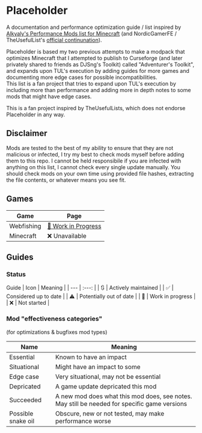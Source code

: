 # Placeholder
A documentation and performance optimization guide / list inspired by [Alkyaly's Performance Mods list for Minecraft](https://web.archive.org/web/20211201121958/https://gist.github.com/alkyaly/02830c560d15256855bc529e1e232e88) (and NordicGamerFE / TheUsefulList's [official continunation](https://github.com/TheUsefulLists/UsefulMods)).

Placeholder is based my two previous attempts to make a modpack that optimizes Minecraft that I attempted to publish to Curseforge (and later privately shared to friends as DJSng's Toolkit) called "Adventurer's Toolkit", and expands upon TUL's execution by adding guides for more games and documenting more edge cases for possible incompatibilities.   
This list is a fan project that tries to expand upon TUL's execution by including more than performance and adding more in depth notes to some mods that might have edge cases.

This is a fan project inspired by TheUsefulLists, which does not endorse Placeholder in any way.

## Disclaimer
Mods are tested to the best of my ability to ensure that they are not malicious or infected, I try my best to check mods myself before adding them to this repo. I cannot be held responsibile if you are infected with anything on this list, I cannot check every single update manually. You should check mods on your own time using provided file hashes, extracting the file contents, or whatever means you see fit.  

## Games
| Game | Page |
| --- | --- |
| Webfishing | [🚧 Work in Progress](https://github.com/DJSng106/placeholder/tree/webfishing) |
|  Minecraft | ❌ Unavailable |

## Guides
### Status
Guide
| Icon | Meaning |
| --- | :---: |
| 🔃 | Actively maintained |
| ✅ | Considered up to date |
| ⚠ | Potentially out of date |
| 🚧 | Work in progress |
| ❌ | Not started |

### Mod "effectiveness categories"
(for optimizations & bugfixes mod types)

| Name | Meaning |
| --- | --- |
| Essential | Known to have an impact |
| Situational | Might have an impact to some |
| Edge case | Very situational, may not be essential |
| Depricated | A game update depricated this mod |
| Succeeded | A new mod does what this mod does, see notes. May still be needed for specific game versions |
| Possible snake oil | Obscure, new or not tested, may make performance worse |
 

